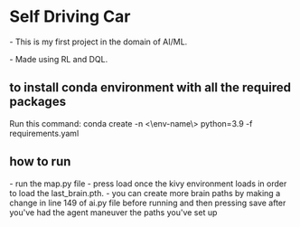 <h1>Self Driving Car</h1>
<p> - This is my first project in the domain of AI/ML.</p>
<p> - Made using RL and DQL.
</p>

<h2> to install conda environment with all the required packages </h2>
<p> Run this command: conda create -n <\env-name\> python=3.9 -f requirements.yaml </p> 

<h2> how to run </h2>
<p>
- run the map.py file
- press load once the kivy environment loads in order to load the last_brain.pth.
- you can create more brain paths by making a change in line 149 of ai.py file before running and then pressing save after you've had the agent maneuver the paths you've set up 
<p>
